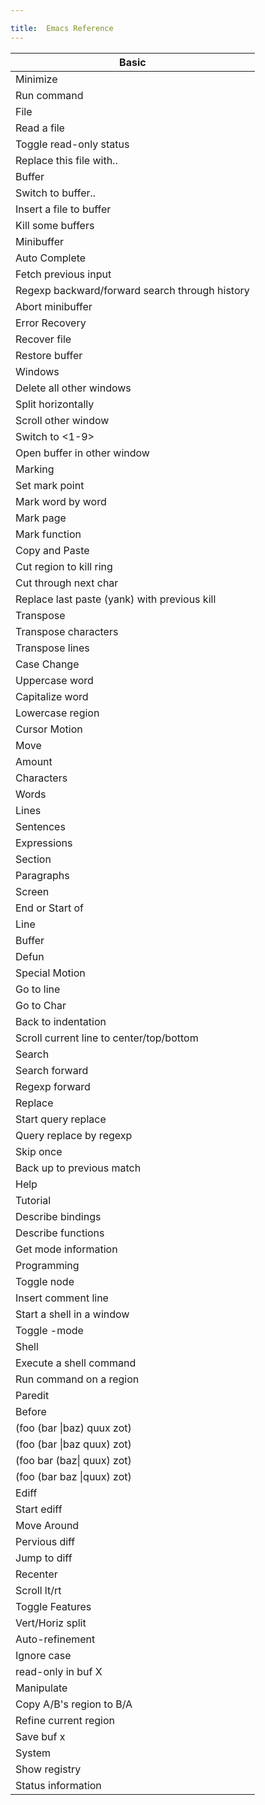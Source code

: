 ```yaml
---

title:  Emacs Reference
---
```


| Basic                                          |
|------------------------------------------------|
| Minimize                                       | C\-z                           | Exit Emacs                        | C\-x C\-c       |
| Run command                                    | M\-x                           |                                   |                 |
| File                                           |
| Read a file                                    | C\-x C\-f                      | Save a file                       | C\-x C\-s       |
| Toggle read\-only status                       | C\-x C\-q                      | Save all files                    | C\-x s          |
| Replace this file with\.\.                     | C\-x C\-v                      | Save as\.\.                       | C\-x C\-w       |
| Buffer                                         |
| Switch to buffer\.\.                           | C\-x b                         | List all buffers                  | C\-x C\-b       |
| Insert a file to buffer                        | C\-x i                         | Kill buffer                       | C\-x k          |
| Kill some buffers                              | M\-x kill\-some\-buffers       | Last/Next buffer                  | C\-x ←/→        |
| Minibuffer                                     |
| Auto Complete                                  | TAB                            | Complete and execute              | RET             |
| Fetch previous input                           | M\-p                           | Fetch later input                 | M\-n            |
| Regexp backward/forward search through history | M\-r                           | M\-s                              |
| Abort minibuffer                               | C\-g                           | Redo last command                 | C\-x Esc Esc    |
| Error Recovery                                 |
| Recover file                                   | M\-x recover\-session          | Undo tree                         | C\-x u          |
| Restore buffer                                 | M\-x revert\-buffer            | Undo once                         | C\-/ or C\-\_   |
| Windows                                        |
| Delete all other windows                       | C\-x 1                         | Delete current window             | C\-x 0          |
| Split horizontally                             | C\-x 2                         | Split vertically                  | C\-x 3          |
| Scroll other window                            | C\-M\-v                        | Switch to <a\-z>                  | C\-x o <a\-z>   |
| Switch to <1\-9>                               | M\-<1\-9>                      | Find file in other window         | C\-x 4 f        |
| Open buffer in other window                    | C\-x 4 b                       |                                   |
| Marking                                        |
| Set mark point                                 | C\-@                           | Exchange point and mark           | C\-x C\-x       |
| Mark word by word                              | M\-@                           | Mark paragraph                    | M\-h            |
| Mark page                                      | C\-x C\-p                      | Mark sexp                         | C\-M\-@         |
| Mark function                                  | C\-M\-h                        | Mark entire buffer                | C\-x h          |
| Copy and Paste                                 |
| Cut region to kill ring                        | C\-w                           | Copy region to kill ring          | M\-w            |
| Cut through next char                          | M\-z <char>                    | Paste \(yank back\)               | C\-y            |
| Replace last paste \(yank\) with previous kill | M\-y                           |
| Transpose                                      |
| Transpose characters                           | C\-t                           | Transpose words                   | M\-t            |
| Transpose lines                                | C\-x C\-t                      | Transpose sexps                   | C\-M\-t         |
| Case Change                                    |
| Uppercase word                                 | M\-u                           | Lowercase word                    | M\-l            |
| Capitalize word                                | M\-c                           | Uppercase region                  | C\-x C\-u       |
| Lowercase region                               | C\-x C\-l                      |                                   |
| Cursor Motion                                  | Operation                      |
| Move                                           | Delete                         |
| Amount                                         | Forward                        | Backward                          | Forward         | Backward         |
| Characters                                     | C\-f                           | C\-b                              | C\-d            | DEL              |
| Words                                          | M\-f                           | M\-b                              | M\-d            | M\-DEL           |
| Lines                                          | C\-n                           | C\-p                              | C\-k \(to EOL\) | C\-SPC C\-a C\-w |
| Sentences                                      | M\-e                           | M\-a                              | M\-k            | C\-x DEL         |
| Expressions                                    | C\-M\-f                        | C\-M\-b                           | C\-M\-k         | C\-M\-DEL        |
| Section                                        | C\-M\-a                        | C\-M\-e                           |                 |
| Paragraphs                                     | M\-\}                          | M\-\{                             |
| Screen                                         | M\-v                           | C\-v                              |
| End or Start of                                |
| Line                                           | C\-e                           | C\-a                              |
| Buffer                                         | M\->                           | M\-<                              |
| Defun                                          | C\-M\-a                        | C\-M\-e                           |
| Special Motion                                 |
| Go to line                                     | M\-g g                         |
| Go to Char                                     | M\-g c                         |
| Back to indentation                            | M\-m                           |
| Scroll current line to center/top/bottom       | C\-l                           |
| Search                                         |
| Search forward                                 | C\-s                           | Search backward                   | C\-r            |
| Regexp forward                                 | C\-M\-s                        | Regexp backward                   | C\-M\-r         |
| Replace                                        |
| Start query replace                            | M\-%                           | Query replace word                | C\-u M\-%       |
| Query replace by regexp                        | M\-x query\-replace\-regexp    | Replace once                      | y               |
| Skip once                                      | n                              | Replace all                       | \!              |
| Back up to previous match                      | ^                              | Exit query Replace                | RET             |
| Help                                           |
| Tutorial                                       | C\-h t                         | Search command by word            | C\-h a          |
| Describe bindings                              | C\-h b                         | Describe keys                     | C\-h k          |
| Describe functions                             | C\-h f                         | Find function on keys             | C\-h K          |
| Get mode information                           | C\-h m                         | Describe packages                 | C\-h P          |
| Programming                                    |
| Toggle node                                    | C\-,                           | Comment a region                  | C\-M\-;         |
| Insert comment line                            | M\-;                           | Find next error                   | C\-x '          |
| Start a shell in a window                      | C\-x t                         | Start slime                       | C\-x j          |
| Toggle <xxx>\-mode                             | M\-x <xxx>\-mode               | Compile window                    | M\-x compile    |
| Shell                                          |
| Execute a shell command                        | M\-\!                          | Execute asynchronously            | M\-&            |
| Run command on a region                        | M\-\|                          | filter a region through a command | C\-u M\-\|      |
| Paredit                                        |
| Before                                         | After                          | Key                               |
| \(foo \(bar \|baz\) quux zot\)                 | \(foo \(bar \|baz quux\) zot\) | C\-<right>                        |
| \(foo \(bar \|baz quux\) zot\)                 | \(foo \(bar \|baz\) quux zot\) | C\-<left>                         |
| \(foo bar \(baz\| quux\) zot\)                 | \(foo \(bar baz\| quux\) zot\) | C\-M\-<left>                      |
| \(foo \(bar baz \|quux\) zot\)                 | \(foo bar \(baz \|quux\) zot\) | C\-M\-<right>                     |
| Ediff                                          |
| Start ediff                                    | M\-x ediff                     | Suspend/Quit                      | z/q             |
| Move Around                                    |
| Pervious diff                                  | p or DEL                       | Next diff                         | n or SPC        |
| Jump to diff                                   | j                              | Goto X's point                    | gx              |
| Recenter                                       | C\-l                           | Scroll up/down                    | v/V             |
| Scroll lt/rt                                   | </>                            | Swap Variants                     | ~               |
| Toggle Features                                |
| Vert/Horiz split                               | \|                             | Highlighting                      | h               |
| Auto\-refinement                               | @                              | Ignore whitespaces                | \#\#            |
| Ignore case                                    | \#c                            | Focus/hide regions                | \#f/\#h         |
| read\-only in buf X                            | X                              | wide display                      | m               |
| Manipulate                                     |
| Copy A/B's region to B/A                       | a/b                            | Restore buf X's old diff          | rx              |
| Refine current region                          | \*                             | Update diff regions               | \!              |
| Save buf x                                     | wx                             | Save diff output                  | wd              |
| System                                         |
| Show registry                                  | R                              | Diff output                       | D               |
| Status information                             | i                              | Compare regions                   | =               |
